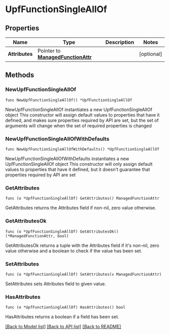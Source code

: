 # UpfFunctionSingleAllOf

## Properties

Name | Type | Description | Notes
------------ | ------------- | ------------- | -------------
**Attributes** | Pointer to [**ManagedFunctionAttr**](ManagedFunction-Attr.md) |  | [optional] 

## Methods

### NewUpfFunctionSingleAllOf

`func NewUpfFunctionSingleAllOf() *UpfFunctionSingleAllOf`

NewUpfFunctionSingleAllOf instantiates a new UpfFunctionSingleAllOf object
This constructor will assign default values to properties that have it defined,
and makes sure properties required by API are set, but the set of arguments
will change when the set of required properties is changed

### NewUpfFunctionSingleAllOfWithDefaults

`func NewUpfFunctionSingleAllOfWithDefaults() *UpfFunctionSingleAllOf`

NewUpfFunctionSingleAllOfWithDefaults instantiates a new UpfFunctionSingleAllOf object
This constructor will only assign default values to properties that have it defined,
but it doesn't guarantee that properties required by API are set

### GetAttributes

`func (o *UpfFunctionSingleAllOf) GetAttributes() ManagedFunctionAttr`

GetAttributes returns the Attributes field if non-nil, zero value otherwise.

### GetAttributesOk

`func (o *UpfFunctionSingleAllOf) GetAttributesOk() (*ManagedFunctionAttr, bool)`

GetAttributesOk returns a tuple with the Attributes field if it's non-nil, zero value otherwise
and a boolean to check if the value has been set.

### SetAttributes

`func (o *UpfFunctionSingleAllOf) SetAttributes(v ManagedFunctionAttr)`

SetAttributes sets Attributes field to given value.

### HasAttributes

`func (o *UpfFunctionSingleAllOf) HasAttributes() bool`

HasAttributes returns a boolean if a field has been set.


[[Back to Model list]](../README.md#documentation-for-models) [[Back to API list]](../README.md#documentation-for-api-endpoints) [[Back to README]](../README.md)


